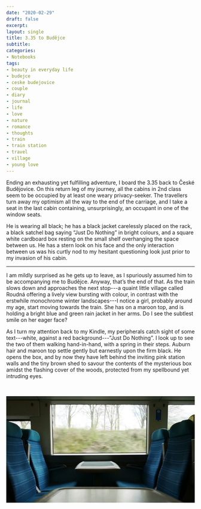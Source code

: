 ```yaml
---
date: "2020-02-29"
draft: false
excerpt: 
layout: single
title: 3.35 to Budějce
subtitle: 
categories:
- Notebooks
tags:
- beauty in everyday life
- budejce
- ceske budejovice
- couple
- diary
- journal
- life
- love
- nature
- romance
- thoughts
- train
- train station
- travel
- village
- young love
---
```


Ending an exhausting yet fulfilling adventure, I board the 3.35 back to České Budějovice. On this return leg of my journey, all the cabins in 2nd class seem to be occupied by at least one weary privacy-seeker. The travellers turn away my optimism all the way to the end of the carriage, and I take a seat in the last cabin containing, unsurprisingly, an occupant in one of the window seats.

He is wearing all black; he has a black jacket carelessly placed on the rack, a black satchel bag saying “Just Do Nothing” in bright colours, and a square white cardboard box resting on the small shelf overhanging the space between us. He has a stern look on his face and the only interaction between us was his curtly nod to my hesitant questioning look just prior to my invasion of his cabin.

***

I am mildly surprised as he gets up to leave, as I spuriously assumed him to be accompanying me to Budějce. Anyway, that’s the end of that. As the train slows down and approaches the next stop---a quaint little village called Roudná offering a lively view bursting with colour, in contrast with the erstwhile monochrome winter landscapes---I notice a girl, probably around my age, start moving towards the train. She has on a maroon top, and is holding a bright blue and green rain jacket in her arms. Do I see the subtlest smile on her eager face?

As I turn my attention back to my Kindle, my peripherals catch sight of some text---white, against a red background---”Just Do Nothing”. I look up to see the two of them walking hand-in-hand, with a spring in their steps. Auburn hair and maroon top settle gently but earnestly upon the firm black. He opens the box, and by now they have left behind the inviting pink station walls and the tiny brown shed to savour the contents of the mysterious box amidst the flashing cover of the woods, protected from my spellbound yet intruding eyes.

<br>

![Train cabin](featured.webp)
